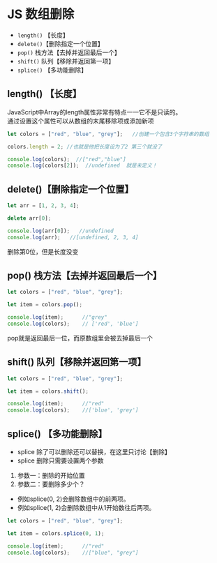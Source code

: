 #  JS 数组删除

- `length()` 【长度】
- `delete()`【删除指定一个位置】
- `pop()` 栈方法【去掉并返回最后一个】
- `shift()` 队列【移除并返回第一项】
- `splice()` 【多功能删除】


##  length() 【长度】
JavaScript中Array的length属性非常有特点一一它不是只读的。  
通过设置这个属性可以从数组的末尾移除项或添加新项
```javascript
let colors = ["red", "blue", "grey"];   //创建一个包含3个字符串的数组

colors.length = 2; //也就是他把长度设为了2 第三个就没了 

console.log(colors);  //["red","blue"]
console.log(colors[2]);  //undefined  就是未定义！
```


##  delete()【删除指定一个位置】
```javascript
let arr = [1, 2, 3, 4];

delete arr[0];

console.log(arr[0]);   //undefined
console.log(arr);   //[undefined, 2, 3, 4]
```
删除第0位，但是长度没变


##  pop() 栈方法【去掉并返回最后一个】
```javascript
let colors = ["red", "blue", "grey"];

let item = colors.pop();

console.log(item);      //"grey"
console.log(colors);    // ['red', 'blue']
```
pop就是返回最后一位，而原数组里会被去掉最后一个


##  shift() 队列【移除并返回第一项】
```javascript
let colors = ["red", "blue", "grey"];

let item = colors.shift();

console.log(item);      //"red"
console.log(colors);    //['blue', 'grey']
```


##  splice() 【多功能删除】
- splice 除了可以删除还可以替换，在这里只讨论【删除】
- splice 删除只需要设置两个参数

1. 参数一：删除的开始位置
2. 参数二：要删除多少个？  
- 例如splice(0, 2)会删除数组中的前两项。
- 例如splice(1, 2)会删除数组中从1开始数往后两项。
```javascript
let colors = ["red", "blue", "grey"];

let item = colors.splice(0, 1);

console.log(item);      //"red"
console.log(colors);    //["blue", "grey"]
```
